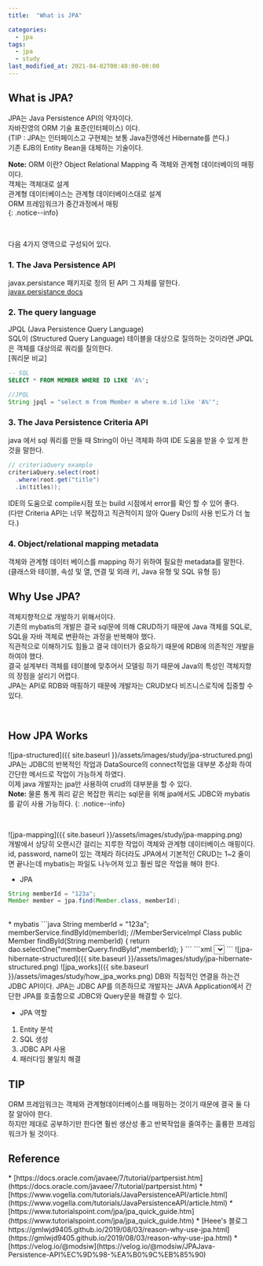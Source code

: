 ```yaml
---
title:  "What is JPA"

categories: 
  - jpa
tags:
  - jpa
  - study
last_modified_at: 2021-04-02T00:40:00-00:00
---
```


## What is JPA?
JPA는 Java Persistence API의 약자이다.   
자바진영의 ORM 기술 표준(인터페이스) 이다.   
(TIP : JPA는 인터페이스고 구현체는 보통 Java진영에선 Hibernate를 쓴다.)    
기존 EJB의 Entity Bean을 대체하는 기술이다.   



**Note:** ORM 이란? Object Relational Mapping 즉 객체와 관계형 데이터베이의 매핑이다.     
객체는 객체대로 설계   
관계형 데이터베이스는 관계형 데이터베이스대로 설계   
ORM 프레임워크가 중간과정에서 매핑   
{: .notice--info}   

<br>

다음 4가지 영역으로 구성되어 있다.   



### 1. The Java Persistence API
javax.persistance 패키지로 정의 된 API 그 자체를 말한다.   
[javax.persistance docs](https://docs.oracle.com/javaee/7/api/javax/persistence/package-summary.html)   
### 2. The query language
JPQL (Java Persistence Query Language)   
SQL이 (Structured Query Language) 테이블을 대상으로 질의하는 것이라면 JPQL은 객체를 대상의로 쿼리를 질의한다.   
[쿼리문 비교]   
```sql
-- SQL
SELECT * FROM MEMBER WHERE ID LIKE 'A%';
```
```java
//JPQL
String jpql = "select m from Member m where m.id like 'A%'";
```

### 3. The Java Persistence Criteria API
java 에서 sql 쿼리를 만들 때 String이 아닌 객체화 하여 IDE 도움을 받을 수 있게 한 것을 말한다.   
```java
// criteriaQuery example
criteriaQuery.select(root)
  .where(root.get("title")
  .in(titles));
```
IDE의 도움으로 compile시점 또는 build 시점에서 error를 확인 할 수 있어 좋다.   
(다만 Criteria API는 너무 복잡하고 직관적이지 않아 Query Dsl의 사용 빈도가 더 높다.)   
### 4. Object/relational mapping metadata
객체와 관계형 데이터 베이스를 mapping 하기 위하여 필요한 metadata를 말한다.   
(클래스와 테이블, 속성 및 열, 연결 및 외래 키, Java 유형 및 SQL 유형 등)   



## Why Use JPA?
객체지향적으로 개발하기 위해서이다.   
기존의 mybatis의 개발은 결국 sql문에 의해 CRUD하기 때문에 Java 객체를 SQL로, SQL을 자바 객체로 변환하는 과정을 반복해야 했다.   
직관적으로 이해하기도 힘들고 결국 데이터가 중요하기 때문에 RDB에 의존적인 개발을 하여야 했다.   
결국 설계부터 객체를 테이블에 맞추어서 모델링 하기 때문에 Java의 특성인 객체지향의 장점을 살리기 어렵다.   
JPA는 API로 RDB와 매핑하기 때문에 개발자는 CRUD보다 비즈니스로직에 집중할 수 있다.   

<br>

## How JPA Works   
![jpa-structured]({{ site.baseurl }}/assets/images/study/jpa-structured.png)   
JPA는 JDBC의 반복적인 작업과 DataSource의 connect작업을 대부분 추상화 하여 간단한 메서드로 작업이 가능하게 하였다.   
이제 java 개발자는 jpa만 사용하여 crud의 대부분을 할 수 있다.   
**Note:** 물론 통계 쿼리 같은 복잡한 쿼리는 sql문을 위해 jpa에서도 JDBC와 mybatis를 같이 사용 가능하다.
{: .notice--info}    

</br>

![jpa-mapping]({{ site.baseurl }}/assets/images/study/jpa-mapping.png)   
개발에서 상당히 오랜시간 걸리는 지루한 작업이 객체와 관계형 데이터베이스 매핑이다.   
id, password, name이 있는 객체라 하더라도
JPA에서 기본적인 CRUD는 1~2 줄이면 끝나는데 mybatis는 파일도 나누어져 있고 훨씬 많은 작업을 해야 한다.   

* JPA
```java
String memberId = "123a";
Member member = jpa.find(Member.class, memberId);
```
</br>
* mybatis
```java
String memberId = "123a";
memberService.findById(memberId);
//MemberServiceImpl Class
public Member findById(String memberId) {
    return dao.selectOne("memberQuery.findById",memberId);
}
```
```xml
<!-- memberQuery.xml -->
<select id="findById" parameterType="String" resultType="Member">
  SELECT * FROM MEMBER WHERE ID = #{id}
</select>
```
![jpa-hibernate-structured]({{ site.baseurl }}/assets/images/study/jpa-hibernate-structured.png)   
![jpa_works]({{ site.baseurl }}/assets/images/study/how_jpa_works.png)   
DB와 직접적인 연결을 하는건 JDBC API이다. JPA는 JDBC AP를 의존하므로 개발자는 JAVA Application에서 간단한 JPA를 호출함으로 JDBC와 Query문을 해결할 수 있다.   

* JPA 역할   
1. Entity 분석
2. SQL 생성
3. JDBC API 사용
4. 패러다임 불일치 해결   



## TIP
ORM 프레임워크는 객체와 관계형데이터베이스를 매핑하는 것이기 때문에 결국 둘 다 잘 알아야 한다.   
하지만 제대로 공부하기만 한다면 훨씬 생산성 좋고 반복작업을 줄여주는 훌륭한 프레임워크가 될 것이다.

## Reference
<div>
* [https://docs.oracle.com/javaee/7/tutorial/partpersist.htm](https://docs.oracle.com/javaee/7/tutorial/partpersist.htm)  
* [https://www.vogella.com/tutorials/JavaPersistenceAPI/article.html](https://www.vogella.com/tutorials/JavaPersistenceAPI/article.html)    
* [https://www.tutorialspoint.com/jpa/jpa_quick_guide.htm](https://www.tutorialspoint.com/jpa/jpa_quick_guide.htm)   
* [Heee's 블로그 https://gmlwjd9405.github.io/2019/08/03/reason-why-use-jpa.html](https://gmlwjd9405.github.io/2019/08/03/reason-why-use-jpa.html)    
* [https://velog.io/@modsiw](https://velog.io/@modsiw/JPAJava-Persistence-API%EC%9D%98-%EA%B0%9C%EB%85%90)   
</div>
